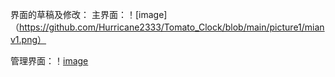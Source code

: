 界面的草稿及修改：
主界面：！[image]（https://github.com/Hurricane2333/Tomato_Clock/blob/main/picture1/mianv1.png）

管理界面：！[image](https://github.com/Hurricane2333/Tomato_Clock/blob/main/picture1/controlv1.png)
